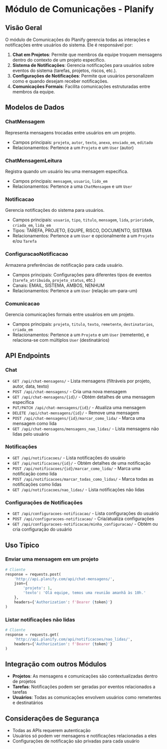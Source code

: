 # Módulo de Comunicações - Planify

## Visão Geral

O módulo de Comunicações do Planify gerencia todas as interações e notificações entre usuários do sistema. Ele é responsável por:

1. **Chat em Projetos**: Permite que membros da equipe troquem mensagens dentro do contexto de um projeto específico.
2. **Sistema de Notificações**: Gerencia notificações para usuários sobre eventos do sistema (tarefas, projetos, riscos, etc.).
3. **Configurações de Notificações**: Permite que usuários personalizem como e quando desejam receber notificações.
4. **Comunicações Formais**: Facilita comunicações estruturadas entre membros da equipe.

## Modelos de Dados

### ChatMensagem
Representa mensagens trocadas entre usuários em um projeto.
- Campos principais: `projeto`, `autor`, `texto`, `anexo`, `enviado_em`, `editado`
- Relacionamentos: Pertence a um `Projeto` e um `User` (autor)

### ChatMensagemLeitura
Registra quando um usuário leu uma mensagem específica.
- Campos principais: `mensagem`, `usuario`, `lido_em`
- Relacionamentos: Pertence a uma `ChatMensagem` e um `User`

### Notificacao
Gerencia notificações do sistema para usuários.
- Campos principais: `usuario`, `tipo`, `titulo`, `mensagem`, `lida`, `prioridade`, `criada_em`, `lida_em`
- Tipos: TAREFA, PROJETO, EQUIPE, RISCO, DOCUMENTO, SISTEMA
- Relacionamentos: Pertence a um `User` e opcionalmente a um `Projeto` e/ou `Tarefa`

### ConfiguracaoNotificacao
Armazena preferências de notificação para cada usuário.
- Campos principais: Configurações para diferentes tipos de eventos (`tarefa_atribuida`, `projeto_status`, etc.)
- Canais: EMAIL, SISTEMA, AMBOS, NENHUM
- Relacionamentos: Pertence a um `User` (relação um-para-um)

### Comunicacao
Gerencia comunicações formais entre usuários em um projeto.
- Campos principais: `projeto`, `titulo`, `texto`, `remetente`, `destinatarios`, `criada_em`
- Relacionamentos: Pertence a um `Projeto` e um `User` (remetente), e relaciona-se com múltiplos `User` (destinatários)

## API Endpoints

### Chat

- `GET /api/chat-mensagens/` - Lista mensagens (filtráveis por projeto, autor, data, texto)
- `POST /api/chat-mensagens/` - Cria uma nova mensagem
- `GET /api/chat-mensagens/{id}/` - Obtém detalhes de uma mensagem específica
- `PUT/PATCH /api/chat-mensagens/{id}/` - Atualiza uma mensagem
- `DELETE /api/chat-mensagens/{id}/` - Remove uma mensagem
- `POST /api/chat-mensagens/{id}/marcar_como_lida/` - Marca uma mensagem como lida
- `GET /api/chat-mensagens/mensagens_nao_lidas/` - Lista mensagens não lidas pelo usuário

### Notificações

- `GET /api/notificacoes/` - Lista notificações do usuário
- `GET /api/notificacoes/{id}/` - Obtém detalhes de uma notificação
- `POST /api/notificacoes/{id}/marcar_como_lida/` - Marca uma notificação como lida
- `POST /api/notificacoes/marcar_todas_como_lidas/` - Marca todas as notificações como lidas
- `GET /api/notificacoes/nao_lidas/` - Lista notificações não lidas

### Configurações de Notificações

- `GET /api/configuracoes-notificacao/` - Lista configurações do usuário
- `POST /api/configuracoes-notificacao/` - Cria/atualiza configurações
- `GET /api/configuracoes-notificacao/minha_configuracao/` - Obtém ou cria configuração do usuário

## Uso Típico

### Enviar uma mensagem em um projeto

```python
# Cliente
response = requests.post(
    'http://api.planify.com/api/chat-mensagens/',
    json={
        'projeto': 1,
        'texto': 'Olá equipe, temos uma reunião amanhã às 10h.'
    },
    headers={'Authorization': f'Bearer {token}'}
)
```

### Listar notificações não lidas

```python
# Cliente
response = requests.get(
    'http://api.planify.com/api/notificacoes/nao_lidas/',
    headers={'Authorization': f'Bearer {token}'}
)
```

## Integração com outros Módulos

- **Projetos**: As mensagens e comunicações são contextualizadas dentro de projetos
- **Tarefas**: Notificações podem ser geradas por eventos relacionados a tarefas
- **Usuários**: Todas as comunicações envolvem usuários como remetentes e destinatários

## Considerações de Segurança

- Todas as APIs requerem autenticação
- Usuários só podem ver mensagens e notificações relacionadas a eles
- Configurações de notificação são privadas para cada usuário
